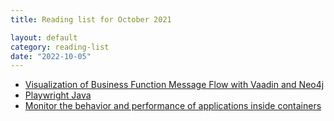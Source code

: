 ```yaml
---
title: Reading list for October 2021

layout: default
category: reading-list
date: "2022-10-05"
---
```

* [Visualization of Business Function Message Flow with Vaadin and Neo4j](https://foojay.io/today/visualization-of-the-message-flow-between-business-functions-with-vaadin-and-neo4j/)
* [Playwright Java](https://playwright.dev/java/docs/intro)
* [Monitor the behavior and performance of applications inside containers](https://www.portainer.io/features/observability?hsLang=en)   
  
   